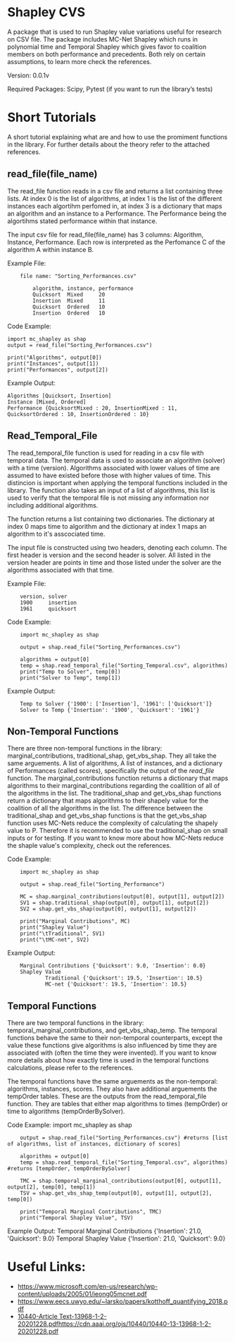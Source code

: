 # Shapley CVS
A package that is used to run Shapley value variations useful for research on CSV file. The package includes MC-Net Shapley which runs in polynomial time and Temporal Shapley which gives favor to coalition members on both performance and precedents. Both rely on certain assumptions, to learn more check the references. 

Version: 0.0.1v

Required Packages: Scipy, Pytest (if you want to run the library’s tests)

# Short Tutorials

A short tutorial explaining what are and how to use the promiment functions in the library. For further details about the theory refer to the attached references. 

## read_file(file_name)

The read_file function reads in a csv file and returns a list containing three lists. At index 0 is the list of algorithms, at index 1 is the list of the different instances each algortihm perfomed in, at index 3 is a dictionary that maps an algorithm and an instance to a Performance. The Performance being the algortihms stated performance within that instance. 

The input csv file for read_file(file_name) has 3 columns: Algorithm, Instance, Performance. Each row is interpreted as the Perfomance C of the algorithm A within instance B. 

Example File: 


        file name: "Sorting_Performances.csv"

            algorithm, instance, performance
            Quicksort  Mixed     20
            Insertion  Mixed     11
            Quicksort  Ordered   10
            Insertion  Ordered   10


Code Example:

    import mc_shapley as shap
    output = read_file("Sorting_Performances.csv")

    print("Algorithms", output[0])
    print("Instances", output[1])
    print("Performances", output[2])
    


Example Output:

    
    Algorithms [Quicksort, Insertion]
    Instance [Mixed, Ordered]
    Performance {QuicksortMixed : 20, InsertionMixed : 11, QuicksortOrdered : 10, InsertionOrdered : 10}

## Read_Temporal_File

The read_temporal_file function is used for reading in a csv file with temporal data. The temporal data is used to associate an algorithm (solver) with a time (version). Algorithms associated with lower values of time are assumed to have existed before those with higher values of time. This distincion is important when applying the temporal functions included in the library. The function also takes an input of a list of algorithms, this list is used to verify that the temporal file is not missing any information nor including additional algorithms.

The function returns a list containing two dictionaries. The dictionary at index 0 maps time to algorithm and the dictionary at index 1 maps an algorithm to it's asscociated time. 

The input file is constructed using two headers, denoting each column. The first header is version and the second header is solver. All listed in the version header are points in time and those listed under the solver are the algorithms associated with that time. 

Example File: 

        version, solver
        1900     insertion
        1961     quicksort

Code Example:

        import mc_shapley as shap

        output = shap.read_file("Sorting_Performances.csv")

        algorithms = output[0]
        temp = shap.read_temporal_file("Sorting_Temporal.csv", algorithms)  
        print("Temp to Solver", temp[0])
        print("Solver to Temp", temp[1])

Example Output:

        Temp to Solver {'1900': ['Insertion'], '1961': ['Quicksort']}
        Solver to Temp {'Insertion': '1900', 'Quicksort': '1961'}

## Non-Temporal Functions

There are three non-temporal functions in the library: marginal_contributions, traditional_shap, get_vbs_shap. They all take the same arguements. A list of algorithms, A list of instances, and a dictionary of Performances (called scores), specifically the output of the *read_file* function. The marginal_contributions function returns a dictionary that maps algorithms to their marginal_contributions regarding the coallition of all of the algorithms in the list. The traditional_shap and get_vbs_shap functions return a dictionary that maps algorithms to their shapely value for the coalition of all the algorithms in the list. The difference between the traditional_shap and get_vbs_shap functions is that the get_vbs_shap function uses MC-Nets reduce the complexity of calculating the shapely value to P. Therefore it is recommended to use the traditional_shap on small inputs or for testing. If you want to know more about how MC-Nets reduce the shaple value's complexity, check out the references. 

Code Example: 

        import mc_shapley as shap

        output = shap.read_file("Sorting_Performance")

        MC = shap.marginal_contributions(output[0], output[1], output[2])
        SV1 = shap.traditional_shap(output[0], output[1], output[2])
        SV2 = shap.get_vbs_shap(output[0], output[1], output[2])

        print("Marginal Contributions", MC)
        print("Shapley Value")
        print("\tTraditional", SV1)
        print("\tMC-net", SV2)

Example Output:

        Marginal Contributions {'Quicksort': 9.0, 'Insertion': 0.0}
        Shapley Value
                Traditional {'Quicksort': 19.5, 'Insertion': 10.5}
                MC-net {'Quicksort': 19.5, 'Insertion': 10.5}

## Temporal Functions
There are two temporal functions in the library: temporal_marginal_contributions, and get_vbs_shap_temp. The temporal functions behave the same to their non-temporal counterparts, except the value these functions give algorithms is also influenced by time they are associated with (often the time they were invented). If you want to know more details about how exactly time is used in the temporal functions calculations, please refer to the references. 

The temporal functions have the same arguements as the non-temporal: algorithms, instances, scores. They also have additional arguements the tempOrder tables. These are the outputs from the read_temporal_file function. They are tables that either map algorithms to times (tempOrder) or time to algorithms (tempOrderBySolver). 

Code Example: 
        import mc_shapley as shap

        output = shap.read_file("Sorting_Performances.csv") #returns [list of algorithms, list of instances, dictionary of scores]
        
        algorithms = output[0]
        temp = shap.read_temporal_file("Sorting_Temporal.csv", algorithms) #returns [tempOrder, tempOrderBySolver]

        TMC = shap.temporal_marginal_contributions(output[0], output[1], output[2], temp[0], temp[1])
        TSV = shap.get_vbs_shap_temp(output[0], output[1], output[2], temp[0])

        print("Temporal Marginal Contributions", TMC)
        print("Temporal Shapley Value", TSV)

Example Output: 
        Temporal Marginal Contributions {'Insertion': 21.0, 'Quicksort': 9.0}
        Temporal Shapley Value {'Insertion': 21.0, 'Quicksort': 9.0}

# Useful Links: 
- https://www.microsoft.com/en-us/research/wp-content/uploads/2005/01/ieong05mcnet.pdf
- https://www.eecs.uwyo.edu/~larsko/papers/kotthoff_quantifying_2018.pdf
- [10440-Article Text-13968-1-2-20201228.pdf](https://cdn.aaai.org/ojs/10440/10440-13-13968-1-2-20201228.pdf)https://cdn.aaai.org/ojs/10440/10440-13-13968-1-2-20201228.pdf
  
